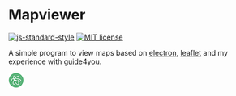 # Mapviewer

[![js-standard-style](https://img.shields.io/badge/code%20style-standard-brightgreen.svg)](http://standardjs.com)
[![MIT license](https://img.shields.io/npm/l/express.svg)](https://github.com/penpendede/mapviewer/blob/master/LICENSE)

A simple program to view maps based on [electron](https://electronjs.org), [leaflet](http://leafletjs.com) and my
experience with [guide4you](https://github.com/KlausBenndorf/guide4you).

[![atom](./atom-icon.png)](http://atom.io)
